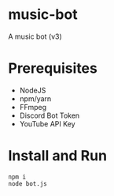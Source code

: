 # music-bot
A music bot (v3)


# Prerequisites
- NodeJS
- npm/yarn
- FFmpeg
- Discord Bot Token
- YouTube API Key

# Install and Run
```
npm i
node bot.js
```
